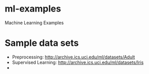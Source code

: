 # ml-examples
Machine Learning Examples

# Sample data sets
- Preprocessing: http://archive.ics.uci.edu/ml/datasets/Adult
- Supervised Learning: http://archive.ics.uci.edu/ml/datasets/Iris
- 
